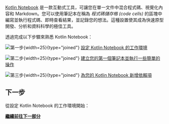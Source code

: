 [//]: # (title: Kotlin Notebook 入門)

[Kotlin Notebook](kotlin-notebook-overview.md) 是一款互動式工具，可讓您在單一文件中混合程式碼、視覺化內容和 Markdown。您可以使用筆記本在稱為 _程式碼儲存格 (code cells)_ 的區塊中編寫並執行程式碼、即時查看結果，並記錄您的想法。這種設置使其成為快速原型開發、分析和資料科學的極佳工具。

透過完成以下步驟來熟悉 Kotlin Notebook：

![第一步](icon-1.svg){width=25}{type="joined"} [設定 Kotlin Notebook 的工作環境](kotlin-notebook-set-up-env.md)

![第二步](icon-2.svg){width=25}{type="joined"} [建立您的第一個筆記本並執行一些簡單的操作](kotlin-notebook-create.md)

![第三步](icon-3.svg){width=25}{type="joined"} [為您的 Kotlin Notebook 新增依賴項](kotlin-notebook-add-dependencies.md)

## 下一步

從設定 Kotlin Notebook 的工作環境開始：

**[繼續前往下一部分](kotlin-notebook-set-up-env.md)**